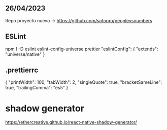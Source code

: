 ## 26/04/2023
Repo proyecto nuevo -> https://github.com/sotopro/peoplevsnumbers
## ESLint
npm I -D eslint eslint-config-universe prettier
"eslintConfig": {
    "extends": "universe/native"
  }
## .prettierrc
{
    "printWidth": 100,
    "tabWidth": 2,
    "singleQuote": true,
    "bracketSameLine": true,
    "trailingComma": "es5"
}
# shadow generator
https://ethercreative.github.io/react-native-shadow-generator/
